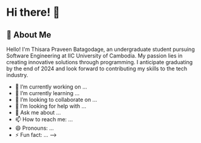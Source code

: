 # Hi there! 👋

## 🚀 About Me

Hello! I'm Thisara Praveen Batagodage, an undergraduate student pursuing Software Engineering at IIC University of Cambodia. My passion lies in creating innovative solutions through programming. I anticipate graduating by the end of 2024 and look forward to contributing my skills to the tech industry.

- 🔭 I’m currently working on ...
- 🌱 I’m currently learning ...
- 👯 I’m looking to collaborate on ...
- 🤔 I’m looking for help with ...
- 💬 Ask me about ...
- 📫 How to reach me: ...
- 😄 Pronouns: ...
- ⚡ Fun fact: ...
-->
